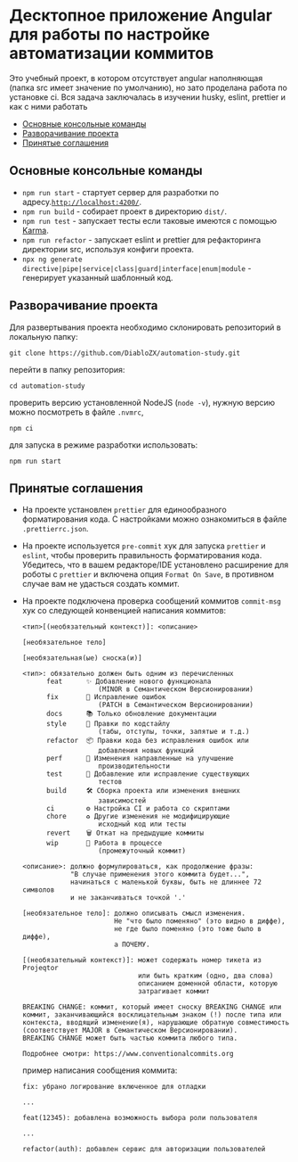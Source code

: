 # Десктопное приложение Angular для работы по настройке автоматизации коммитов

Это учебный проект, в котором отсутствует angular наполняющая (папка src имеет значение по умолчанию),
но зато проделана работа по установке ci. Вся задача заключалась в изучении husky, eslint, prettier и как с ними работать

- [Основные консольные команды](#основные-консольные-команды)
- [Разворачивание проекта](#разворачивание-проекта)
- [Принятые соглашения](#принятые-соглашения)

## Основные консольные команды

- `npm run start` - стартует сервер для разработки по адресу.[`http://localhost:4200/`](http://localhost:4200/).
- `npm run build` - собирает проект в директорию `dist/`.
- `npm run test` - запускает тесты если таковые имеются с помощью [Karma](https://karma-runner.github.io).
- `npm run refactor` - запускает eslint и prettier для рефакторинга директории src, используя конфиги проекта.
- `npx ng generate directive|pipe|service|class|guard|interface|enum|module` - генерирует указанный шаблонный код.

## Разворачивание проекта

Для развертывания проекта необходимо склонировать репозиторий в локальную папку:

```shell
git clone https://github.com/DiabloZX/automation-study.git
```

перейти в папку репозитория:

```shell
cd automation-study
```

проверить версию установленной NodeJS (`node -v`), нужную версию можно посмотреть в файле `.nvmrc`,

```shell
npm ci
```

для запуска в режиме разработки использовать:

```shell
npm run start
```

## Принятые соглашения

- На проекте установлен `prettier` для единообразного форматирования кода. С настройками можно ознакомиться в файле `.prettierrc.json`.
- На проекте используется `pre-commit` хук для запуска `prettier` и `eslint`, чтобы проверить правильность форматирования кода. Убедитесь,
  что в вашем редакторе/IDE установлено расширение для роботы с `prettier` и включена опция `Format On Save`,
  в противном случае вам не удасться создать коммит.
- На проекте подключена проверка сообщений коммитов `commit-msg` хук со следующей конвенцией написания коммитов:

  ```
  <тип>[(необязательный контекст)]: <описание>

  [необязательное тело]

  [необязательная(ые) сноска(и)]

  <тип>: обязательно должен быть одним из перечисленных
        feat      ✨ Добавление нового функционала
                     (MINOR в Cемантическом Версионировании)
        fix       🐛 Исправление ошибок
                     (PATCH в Cемантическом Версионировании)
        docs      📚 Только обновление документации
        style     💎 Правки по кодстайлу
                     (табы, отступы, точки, запятые и т.д.)
        refactor  📦 Правки кода без исправления ошибок или
                     добавления новых функций
        perf      🚀 Изменения направленные на улучшение
                     производительности
        test      🚨 Добавление или исправление существующих
                     тестов
        build     🛠️ Сборка проекта или изменения внешних
                     зависимостей
        ci        ⚙️ Настройка CI и работа со скриптами
        chore     ♻️ Другие изменения не модифицирующие
                     исходный код или тесты
        revert    🗑️ Откат на предыдущие коммиты
        wip       🐒 Работа в процессе
                     (промежуточный коммит)

  <описание>: должно формулироваться, как продолжение фразы:
              "В случае применения этого коммита будет...",
              начинаться с маленькой буквы, быть не длиннее 72 символов
              и не заканчиваться точкой '.'

  [необязательное тело]: должно описывать смысл изменения.
                         Не "что было поменяно" (это видно в диффе),
                         не где было поменяно (это тоже было в диффе),
                         а ПОЧЕМУ.

  [(необязательный контекст)]: может содержать номер тикета из Projeqtor
                               или быть кратким (одно, два слова)
                               описанием доменной области, которую
                               затрагивает коммит

  BREAKING CHANGE: коммит, который имеет сноску BREAKING CHANGE или
  коммит, заканчивающийся восклицательным знаком (!) после типа или
  контекста, вводящий изменение(я), нарушающие обратную совместимость
  (соответствует MAJOR в Cемантическом Версионировании).
  BREAKING CHANGE может быть частью коммита любого типа.

  Подробнее смотри: https://www.conventionalcommits.org
  ```

  пример написания сообщения коммита:

  ```
  fix: убрано логирование включенное для отладки

  ...

  feat(12345): добавлена возможность выбора роли пользователя

  ...

  refactor(auth): добавлен сервис для авторизации пользователей
  ```
